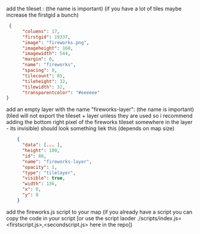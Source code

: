 add the tileset :
(the name is important)
(if you have a lot of tiles maybe increase the firstgid a bunch)
```json
 {
      "columns": 17,
      "firstgid": 19337,
      "image": "fireworks.png",
      "imageheight": 160,
      "imagewidth": 544,
      "margin": 0,
      "name": "fireworks",
      "spacing": 0,
      "tilecount": 85,
      "tileheight": 32,
      "tilewidth": 32,
      "transparentcolor": "#eeeeee"
}
```
add an empty layer with the name "fireworks-layer":
(the name is important)
(tiled will not export the tileset + layer unless they are used so i recommend adding the bottom right pixel of the fireworks tileset somewhere in the layer - its invisible)
should look something liek this (depends on map size)
```json
    {
      "data": [... ],
      "height": 100,
      "id": 88,
      "name": "fireworks-layer",
      "opacity": 1,
      "type": "tilelayer",
      "visible": true,
      "width": 136,
      "x": 0,
      "y": 0
    }
```

add the fireworks.js script to your map (if you already have a script you can copy the code in your script [or use the script laoder ./scripts/index.js=<firstscript.js>,<secondscript.js> here in the repo])